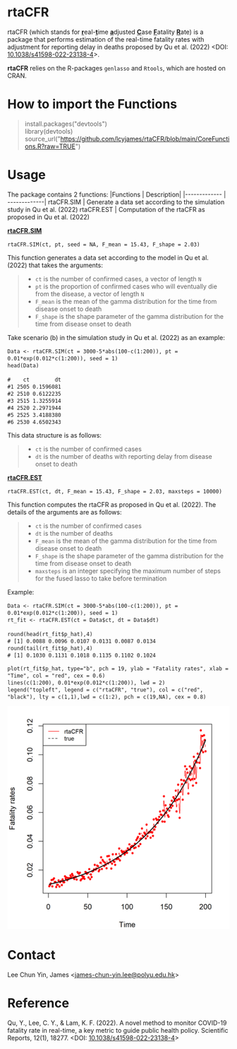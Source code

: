 # rtaCFR #
rtaCFR (which stands for <ins>**r**</ins>eal-<ins>**t**</ins>ime <ins>**a**</ins>djusted <ins>**C**</ins>ase <ins>**F**</ins>atality <ins>**R**</ins>ate) is a package that performs estimation of the real-time fatality rates with adjustment for reporting delay in deaths proposed by Qu et al. (2022) <DOI: [10.1038/s41598-022-23138-4](https://doi.org/10.1038/s41598-022-23138-4)>.

**rtaCFR** relies on the R-packages `genlasso` and `Rtools`, which are hosted on CRAN.

# How to import the Functions #
> install.packages("devtools")<br />
> library(devtools) <br /> 
> source_url("https://github.com/lcyjames/rtaCFR/blob/main/CoreFunctions.R?raw=TRUE")

# Usage #
The package contains 2 functions:
|Functions  | Description|
|------------- | -------------|
rtaCFR.SIM  | Generate a data set according to the simulation study in Qu et al. (2022)
rtaCFR.EST  | Computation of the rtaCFR as proposed in Qu et al. (2022)

<ins>**rtaCFR.SIM**</ins>

```
rtaCFR.SIM(ct, pt, seed = NA, F_mean = 15.43, F_shape = 2.03)
```
This function generates a data set according to the model in Qu et al. (2022) that takes the arguments:
>- `ct` is the number of confirmed cases, a vector of length `N`
>- `pt` is the proportion of confirmed cases who will eventually die from the disease, a vector of length `N`
>- `F_mean` is the mean of the gamma distribution for the time from disease onset to death
>- `F_shape` is the shape parameter of the gamma distribution for the time from disease onset to death

Take scenario (b) in the simulation study in Qu et al. (2022) as an example:
```
Data <- rtaCFR.SIM(ct = 3000-5*abs(100-c(1:200)), pt = 0.01*exp(0.012*c(1:200)), seed = 1)
head(Data)

#    ct        dt
#1 2505 0.1596081
#2 2510 0.6122235
#3 2515 1.3255914
#4 2520 2.2971944
#5 2525 3.4188380
#6 2530 4.6502343
```

This data structure is as follows:
>- `ct` is the number of confirmed cases
>- `dt` is the number of deaths with reporting delay from disease onset to death

<ins>**rtaCFR.EST**</ins>

```
rtaCFR.EST(ct, dt, F_mean = 15.43, F_shape = 2.03, maxsteps = 10000)
```
This function computes the rtaCFR as proposed in Qu et al. (2022). The details of the arguments are as follows:
>- `ct` is the number of confirmed cases
>- `dt` is the number of deaths
>- `F_mean` is the mean of the gamma distribution for the time from disease onset to death
>- `F_shape` is the shape parameter of the gamma distribution for the time from disease onset to death
>- `maxsteps` is an integer specifying the maximum number of steps for the fused lasso to take before termination

Example:
```
Data <- rtaCFR.SIM(ct = 3000-5*abs(100-c(1:200)), pt = 0.01*exp(0.012*c(1:200)), seed = 1)
rt_fit <- rtaCFR.EST(ct = Data$ct, dt = Data$dt)

round(head(rt_fit$p_hat),4)
# [1] 0.0088 0.0096 0.0107 0.0131 0.0087 0.0134
round(tail(rt_fit$p_hat),4)
# [1] 0.1030 0.1131 0.1018 0.1135 0.1102 0.1024
```

```
plot(rt_fit$p_hat, type="b", pch = 19, ylab = "Fatality rates", xlab = "Time", col = "red", cex = 0.6)
lines(c(1:200), 0.01*exp(0.012*c(1:200)), lwd = 2)
legend("topleft", legend = c("rtaCFR", "true"), col = c("red", "black"), lty = c(1,1),lwd = c(1:2), pch = c(19,NA), cex = 0.8)

```
<img src="https://github.com/lcyjames/rtaCFR/blob/main/illus.png" width="600"/>

# Contact #
Lee Chun Yin, James <<james-chun-yin.lee@polyu.edu.hk>>

# Reference #
Qu, Y., Lee, C. Y., & Lam, K. F. (2022). A novel method to monitor COVID-19 fatality rate in real-time, a key metric to guide public health policy. Scientific Reports, 12(1), 18277. <DOI: [10.1038/s41598-022-23138-4](https://doi.org/10.1038/s41598-022-23138-4)>
